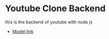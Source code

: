 # Youtube Clone Backend

this is the backend of youtube with node js

- [Model link](https://app.eraser.io/workspace/YtPqZ1VogxGy1jzIDkzj?origin=share)
